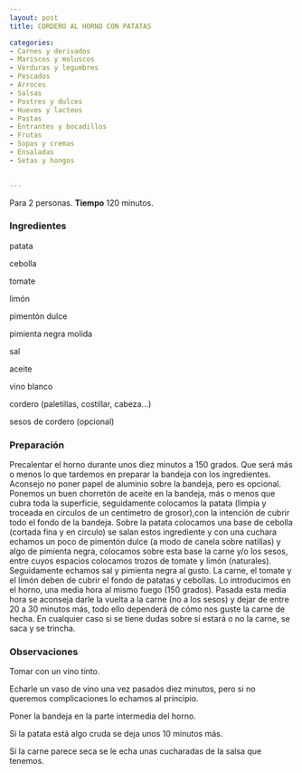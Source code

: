 ```yaml
---
layout: post
title: CORDERO AL HORNO CON PATATAS

categories:
- Carnes y derivados
- Mariscos y moluscos
- Verduras y legumbres
- Pescados
- Arroces
- Salsas
- Postres y dulces
- Huevos y lacteos
- Pastas
- Entrantes y bocadillos
- Frutas
- Sopas y cremas
- Ensaladas
- Setas y hongos
 

---
```


Para 2 personas.
<b>Tiempo</b> 120 minutos.

<h3>Ingredientes</h3>

patata

cebolla

tomate

limón

pimentón dulce

pimienta negra molida

sal

aceite

vino blanco

cordero (paletillas, costillar, cabeza...)

sesos de cordero (opcional)

<h3>Preparación</h3>

Precalentar el horno durante unos diez minutos a 150 grados. Que será más o menos lo que tardemos en preparar la bandeja con los ingredientes. Aconsejo no poner papel de aluminio sobre la bandeja, pero es opcional. Ponemos un buen chorretón de aceite en la bandeja, más o menos que cubra toda la superficie, seguidamente colocamos la patata (limpia y troceada en círculos de un centímetro de grosor),con la intención de cubrir todo el fondo de la bandeja. Sobre la patata colocamos una base de cebolla (cortada fina y en circulo) se salan estos ingrediente y con una cuchara echamos un poco de pimentón dulce (a modo de canela sobre natillas) y algo de pimienta negra, colocamos sobre esta base la carne y/o los sesos, entre cuyos espacios colocamos trozos de tomate y limón (naturales). Seguidamente echamos sal y pimienta negra al gusto. La carne, el tomate y el limón deben de cubrir el fondo de patatas y cebollas. Lo introducimos en el horno, una media hora al mismo fuego (150 grados). Pasada esta media hora se aconseja darle la vuelta a la carne (no a los sesos) y dejar de entre 20 a 30 minutos más, todo ello dependerá de cómo nos guste la carne de hecha. En cualquier caso si se tiene dudas sobre si estará o no la carne, se saca y se trincha.

<h3>Observaciones</h3>

Tomar con un vino tinto.

Echarle un vaso de vino una vez pasados diez minutos, pero si no queremos complicaciones lo echamos al principio.

Poner la bandeja en la parte intermedia del horno.

Si la patata está algo cruda se deja unos 10 minutos más.

Si la carne parece seca se le echa unas cucharadas de la salsa que tenemos.


